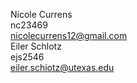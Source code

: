 Nicole Currens\
nc23469\
nicolecurrens12@gmail.com\
Eiler Schlotz\
ejs2546\
eiler.schiotz@utexas.edu
